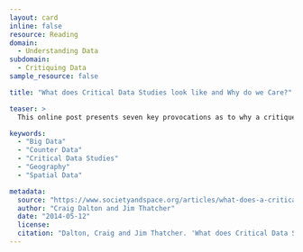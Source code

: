 ```yaml
---
layout: card
inline: false
resource: Reading
domain:
  - Understanding Data
subdomain:
  - Critiquing Data
sample_resource: false

title: "What does Critical Data Studies look like and Why do we Care?"

teaser: >
  This online post presents seven key provocations as to why a critique of data, "big" or not, is important. In addition to discussing the potentials of counter data, the authors describe, in particular, how geographers and others interested in working with spatial data might benefit from a critical data studies approach.

keywords:
  - "Big Data"
  - "Counter Data"
  - "Critical Data Studies"
  - "Geography"
  - "Spatial Data"

metadata:
  source: "https://www.societyandspace.org/articles/what-does-a-critical-data-studies-look-like-and-why-do-we-care"
  author: "Craig Dalton and Jim Thatcher"
  date: "2014-05-12"
  license:
  citation: "Dalton, Craig and Jim Thatcher. 'What does Critical Data Studies look like and Why do we Care?' Society and Space. 12 May 2014. https://www.societyandspace.org/articles/what-does-a-critical-data-studies-look-like-and-why-do-we-care."
---
```

